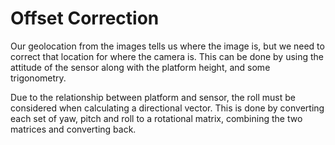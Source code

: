 # Offset Correction

Our geolocation from the images tells us where the image is, but we need to correct that location for where the camera is. This can be done by using the attitude of the sensor along with the platform height, and some trigonometry.

Due to the relationship between platform and sensor, the roll must be considered when calculating a directional vector. This is done by converting each set of yaw, pitch and roll to a rotational matrix, combining the two matrices and converting back. 

